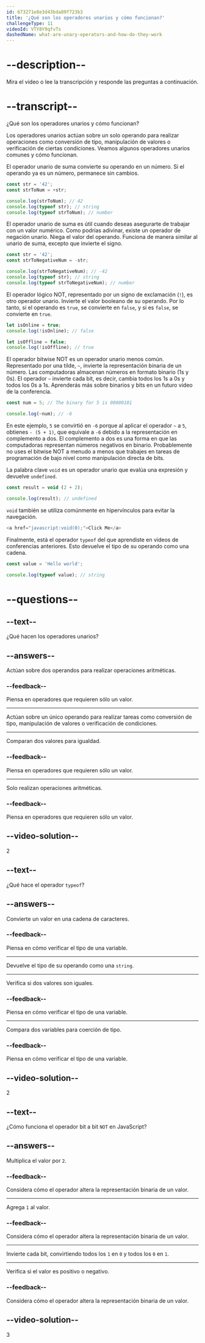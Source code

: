 ```yaml
---
id: 673271e8e3d43bda89f723b3
title: '¿Qué son los operadores unarios y cómo funcionan?'
challengeType: 11
videoId: VTY8Y9qfvTs
dashedName: what-are-unary-operators-and-how-do-they-work
---
```


# --description--

Mira el video o lee la transcripción y responde las preguntas a continuación.

# --transcript--

¿Qué son los operadores unarios y cómo funcionan?

Los operadores unarios actúan sobre un solo operando para realizar operaciones como conversión de tipo, manipulación de valores o verificación de ciertas condiciones. Veamos algunos operadores unarios comunes y cómo funcionan.

El operador unario de suma convierte su operando en un número. Si el operando ya es un número, permanece sin cambios.

```js
const str = '42';
const strToNum = +str;

console.log(strToNum); // 42
console.log(typeof str); // string
console.log(typeof strToNum); // number
```

El operador unario de suma es útil cuando deseas asegurarte de trabajar con un valor numérico. Como podrías adivinar, existe un operador de negación unario. Niega el valor del operando. Funciona de manera similar al unario de suma, excepto que invierte el signo.

```js
const str = '42';
const strToNegativeNum = -str;

console.log(strToNegativeNum); // -42
console.log(typeof str); // string
console.log(typeof strToNegativeNum); // number
```

El operador lógico NOT, representado por un signo de exclamación (`!`), es otro operador unario. Invierte el valor booleano de su operando. Por lo tanto, si el operando es `true`, se convierte en `false`, y si es `false`, se convierte en `true`. 

```js
let isOnline = true;
console.log(!isOnline); // false

let isOffline = false;
console.log(!isOffline); // true
```

El operador bitwise NOT es un operador unario menos común. Representado por una tilde, `~`, invierte la representación binaria de un número. Las computadoras almacenan números en formato binario (1s y 0s). El operador `~` invierte cada bit, es decir, cambia todos los 1s a 0s y todos los 0s a 1s. Aprenderás más sobre binarios y bits en un futuro video de la conferencia.

```js
const num = 5; // The binary for 5 is 00000101

console.log(~num); // -6
```

En este ejemplo, `5` se convirtió en `-6` porque al aplicar el operador `~` a `5`, obtienes `- (5 + 1)`, que equivale a `-6` debido a la representación en complemento a dos. El complemento a dos es una forma en que las computadoras representan números negativos en binario. Probablemente no uses el bitwise NOT a menudo a menos que trabajes en tareas de programación de bajo nivel como manipulación directa de bits.

La palabra clave `void` es un operador unario que evalúa una expresión y devuelve `undefined`.

```js
const result = void (2 + 2);

console.log(result); // undefined
```

`void` también se utiliza comúnmente en hipervínculos para evitar la navegación.

```js
<a href="javascript:void(0);">Click Me</a>
```

Finalmente, está el operador `typeof` del que aprendiste en videos de conferencias anteriores. Esto devuelve el tipo de su operando como una cadena.

```js
const value = 'Hello world';

console.log(typeof value); // string
```

# --questions--

## --text--

¿Qué hacen los operadores unarios?

## --answers--

Actúan sobre dos operandos para realizar operaciones aritméticas.

### --feedback--

Piensa en operadores que requieren sólo un valor.

---

Actúan sobre un único operando para realizar tareas como conversión de tipo, manipulación de valores o verificación de condiciones.

---

Comparan dos valores para igualdad.

### --feedback--

Piensa en operadores que requieren sólo un valor.

---

Solo realizan operaciones aritméticas.

### --feedback--

Piensa en operadores que requieren sólo un valor.

## --video-solution--

2

## --text--

¿Qué hace el operador `typeof`?

## --answers--

Convierte un valor en una cadena de caracteres.

### --feedback--

Piensa en cómo verificar el tipo de una variable.

---

Devuelve el tipo de su operando como una `string`.

---

Verifica si dos valores son iguales.

### --feedback--

Piensa en cómo verificar el tipo de una variable.

---

Compara dos variables para coerción de tipo.

### --feedback--

Piensa en cómo verificar el tipo de una variable.

## --video-solution--

2

## --text--

¿Cómo funciona el operador bit a bit `NOT` en JavaScript?

## --answers--

Multiplica el valor por `2`.

### --feedback--

Considera cómo el operador altera la representación binaria de un valor.

---

Agrega `1` al valor.

### --feedback--

Considera cómo el operador altera la representación binaria de un valor.

---

Invierte cada bit, convirtiendo todos los `1` en `0` y todos los `0` en `1`.

---

Verifica si el valor es positivo o negativo.

### --feedback--

Considera cómo el operador altera la representación binaria de un valor.

## --video-solution--

3
